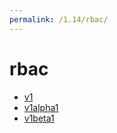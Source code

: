 ```yaml
---
permalink: /1.14/rbac/
---
```


# rbac



* [v1](v1/index.md)
* [v1alpha1](v1alpha1/index.md)
* [v1beta1](v1beta1/index.md)